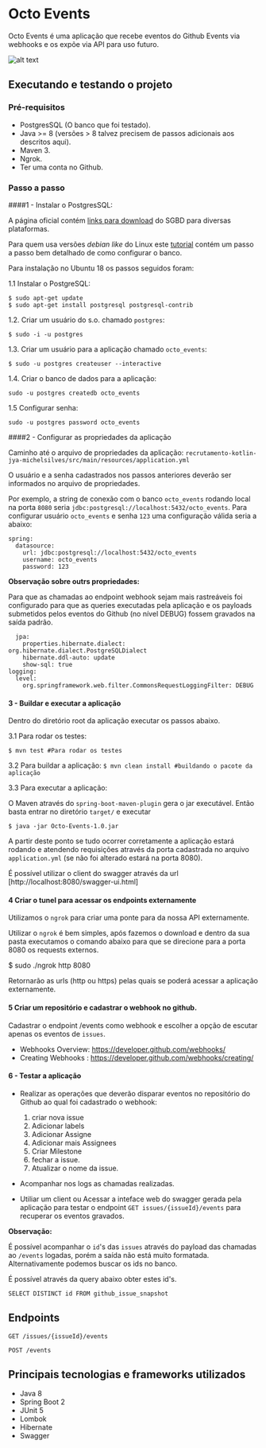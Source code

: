 # Octo Events
Octo Events é uma aplicação que recebe eventos do Github Events via webhooks e os expõe via API para uso futuro.

![alt text](imgs/octo_events.png)

## Executando e testando o projeto

### Pré-requisitos
* PostgresSQL (O banco que foi testado).
* Java >= 8 (versões > 8 talvez precisem de passos adicionais aos descritos aqui).
* Maven 3.
* Ngrok.
* Ter uma conta no Github.

### Passo a passo

####1 - Instalar o PostgresSQL:

A página oficial contém [links para download](https://www.postgresql.org/download/) do SGBD para diversas plataformas.

Para quem usa versões _debian like_ do Linux este [tutorial](https://www.digitalocean.com/community/tutorials/como-instalar-e-utilizar-o-postgresql-no-ubuntu-16-04-pt) 
contém um passo a passo bem detalhado de como configurar o banco.

Para instalação no Ubuntu 18 os passos seguidos foram:

1.1 Instalar o PostgreSQL:

```
$ sudo apt-get update
$ sudo apt-get install postgresql postgresql-contrib
```

1.2. Criar um usuário do s.o. chamado `postgres`:

`$ sudo -i -u postgres`

1.3. Criar um usuário para a aplicação chamado `octo_events`:

`$ sudo -u postgres createuser --interactive`

1.4. Criar o banco de dados para a aplicação:

`sudo -u postgres createdb octo_events`

1.5 Configurar senha:

`sudo -u postgres password octo_events`

####2 - Configurar as propriedades da aplicação 

Caminho até o arquivo de propriedades da aplicação:
`recrutamento-kotlin-jya-michelsilves/src/main/resources/application.yml`

O usuário e a senha cadastrados nos passos anteriores deverão ser informados
no arquivo de propriedades.

Por exemplo, a string de conexão com o banco `octo_events` rodando local na porta `8080`
seria `jdbc:postgresql://localhost:5432/octo_events`. Para configurar usuário `octo_events` e senha `123` uma configuração
válida seria a abaixo:

```
spring:
  datasource:
    url: jdbc:postgresql://localhost:5432/octo_events    
    username: octo_events     
    password: 123
```

**Observação sobre outrs propriedades:**

Para que as chamadas ao endpoint webhook sejam mais rastreáveis foi configurado para que as 
queries executadas pela aplicação e os payloads submetidos pelos eventos do Github (no nível DEBUG)
fossem gravados na saída padrão.

```
  jpa:
    properties.hibernate.dialect: org.hibernate.dialect.PostgreSQLDialect
    hibernate.ddl-auto: update
    show-sql: true
logging:
  level:
    org.springframework.web.filter.CommonsRequestLoggingFilter: DEBUG
```

#### 3 - Buildar e executar a aplicação

Dentro do diretório root da aplicação executar os passos abaixo.

3.1 Para rodar os testes:

`$ mvn test #Para rodar os testes`

3.2 Para buildar a aplicação:
`$ mvn clean install #buildando o pacote da aplicação`

3.3 Para executar a aplicação:

O Maven através do `spring-boot-maven-plugin` gera o jar executável.
Então basta entrar no diretório `target/` e executar 

`$ java -jar Octo-Events-1.0.jar`

A partir deste ponto se tudo ocorrer corretamente a aplicação estará rodando 
e atendendo requisições através da porta cadastrada no arquivo `application.yml` (se não foi alterado estará na porta 8080).

É possível utilizar o client do swagger através da url [http://localhost:8080/swagger-ui.html]


#### 4 Criar o tunel para acessar os endpoints externamente

Utilizamos o `ngrok` para criar uma ponte para da nossa API externamente.

Utilizar o `ngrok` é bem simples, após fazemos o download e dentro da sua pasta executamos
o comando abaixo para que se direcione para a porta 8080 os requests externos.

$ sudo ./ngrok http 8080

Retornarão as urls (http ou https) pelas quais se poderá acessar a aplicação externamente.

#### 5 Criar um repositório e cadastrar o webhook no github.

Cadastrar o endpoint /events como webhook e escolher a opção de escutar 
apenas os eventos de `issues`.

* Webhooks Overview: https://developer.github.com/webhooks/ 
* Creating Webhooks : https://developer.github.com/webhooks/creating/

#### 6 - Testar a aplicação
* Realizar as operações que deverão disparar eventos no repositório do Github ao qual foi cadastrado o webhook:
    1) criar nova issue
    2) Adicionar labels
    3) Adicionar Assigne
    4) Adicionar mais Assignees
    5) Criar Milestone
    6) fechar a issue.
    7) Atualizar o nome da issue.
    
* Acompanhar nos logs as chamadas realizadas.

* Utiliar um client ou Acessar a inteface web do swagger gerada pela aplicação para testar o endpoint `GET issues/{issueId}/events` 
para recuperar os eventos gravados.

**Observação:**

É possível acompanhar o `id`'s das `issues` através do payload das chamadas ao `/events` logadas, porém
a saída não está muito formatada. Alternativamente podemos buscar
os ids no banco.

É possível através da query abaixo obter estes id's.

`SELECT DISTINCT id FROM github_issue_snapshot`


## Endpoints 


`GET /issues/{issueId}/events`

`POST /events`


## Principais tecnologias e frameworks utilizados

- Java 8
- Spring Boot 2
- JUnit 5
- Lombok
- Hibernate
- Swagger
